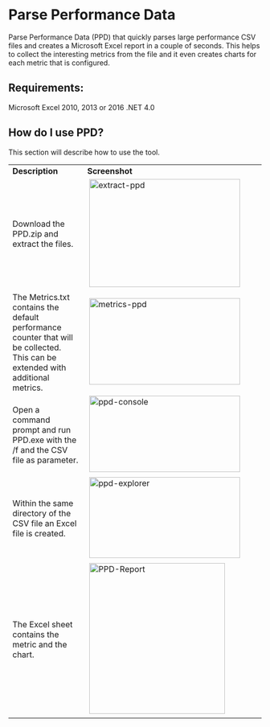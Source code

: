 # Parse Performance Data

Parse Performance Data (PPD) that quickly parses large performance CSV files and creates a Microsoft Excel report in a couple of seconds. This helps to collect the interesting metrics from the file and it even creates charts for each metric that is configured.

## Requirements:
Microsoft Excel 2010, 2013 or 2016
.NET 4.0

## How do I use PPD?
This section will describe how to use the tool.

<table>
<tbody>
<tr>
<td width="198"><strong>Description</strong></td>
<td width="403"><strong>Screenshot</strong></td>
</tr>
<tr>
<td width="198">Download the PPD.zip and extract the files.</td>
<td width="403"> <a href="https://www.logitblog.com/assets/images/pages/parse-performance-data/extract-ppd.png"><img class="alignleft size-medium wp-image-3215" src="https://www.logitblog.com/assets/images/pages/parse-performance-data/extract-ppd.png" alt="extract-ppd" width="300" height="215" /></a></td>
</tr>
<tr>
<td width="198">The Metrics.txt contains the default performance counter that will be collected. This can be extended with additional metrics.</td>
<td width="403"> <a href="https://www.logitblog.com/assets/images/pages/parse-performance-data/metrics-ppd.png"><img class="alignleft size-medium wp-image-3216" src="https://www.logitblog.com/assets/images/pages/parse-performance-data/metrics-ppd.png" alt="metrics-ppd" width="300" height="172" /></a></td>
</tr>
<tr>
<td width="198">Open a command prompt and run PPD.exe with the /f and the CSV file as parameter.</td>
<td width="403"> <a href="https://www.logitblog.com/assets/images/pages/parse-performance-data/ppd-console-1.png" rel="attachment wp-att-3444"><img class="alignleft size-medium wp-image-3444" src="https://www.logitblog.com/assets/images/pages/parse-performance-data/ppd-console-1.png" alt="ppd-console" width="300" height="152" /></a></td>
</tr>
<tr>
<td width="198">Within the same directory of the CSV file an Excel file is created.</td>
<td width="403"> <a href="https://www.logitblog.com/assets/images/pages/parse-performance-data/ppd-explorer-1.png" rel="attachment wp-att-3445"><img class="alignleft size-medium wp-image-3445" src="https://www.logitblog.com/assets/images/pages/parse-performance-data/ppd-explorer-1.png" alt="ppd-explorer" width="300" height="161" /></a></td>
</tr>
<tr>
<td width="198">The Excel sheet contains the metric and the chart.</td>
<td width="403"> <a href="https://www.logitblog.com/assets/images/pages/parse-performance-data/PPD-Report.png"><img class="alignleft size-medium wp-image-3068" src="https://www.logitblog.com/assets/images/pages/parse-performance-data/PPD-Report.png" alt="PPD-Report" width="270" height="300" /></a></td>
</tr>
</tbody>
</table>

